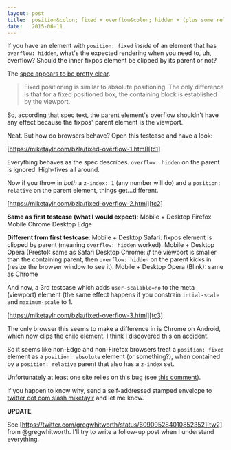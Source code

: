 ```yaml
---
layout: post
title:  position&colon; fixed + overflow&colon; hidden + (plus some relative positioning and z-index stuff)
date:   2015-06-11
---
```


If you have an element with `position: fixed` *inside* of an element that has `overflow: hidden`, what's the expected rendering when you need to, uh, overflow? Should the inner fixpos element be clipped by its parent or not?

The [spec appears to be pretty clear][spec].

> Fixed positioning is similar to absolute positioning. The only difference is that for a fixed positioned box, the containing block is established by the viewport.

So, according that spec text, the parent element's overflow shouldn't have any effect because the fixpos' parent element is the viewport.

Neat. But how do browsers behave? Open this testcase and have a look:

[https://miketaylr.com/bzla/fixed-overflow-1.html][tc1]

Everything behaves as the spec describes. `overflow: hidden` on the parent is ignored. High-fives all around.

Now if you throw in *both* a `z-index: 1` (any number will do) and a `position: relative` on the parent element, things get...different.

[https://miketaylr.com/bzla/fixed-overflow-2.html][tc2]

**Same as first testcase (what I would expect)**:
Mobile + Desktop Firefox
Mobile Chrome
Desktop Edge

**Different from first testcase**:
Mobile + Desktop Safari: fixpos element is clipped by parent (meaning `overflow: hidden` worked).
Mobile + Desktop Opera (Presto): same as Safari
Desktop Chrome: *if* the viewport is smaller than the containing parent, then `overflow: hidden` on the parent kicks in (resize the browser window to see it).
Mobile + Desktop Opera (Blink): same as Chrome

And now, a 3rd testcase which adds `user-scalable=no` to the meta (viewport) element (the same effect happens if you constrain `intial-scale` and `maximum-scale` to 1.

[https://miketaylr.com/bzla/fixed-overflow-3.html][tc3]

The only browser this seems to make a difference in is Chrome on Android, which now clips the child element. I think I discovered this on accident.

So it seems like non-Edge and non-Firefox browsers treat a `position: fixed` element as a `position: absolute` element (or something?), when contained by a `position: relative` parent that also has a `z-index` set.

Unfortunately at least one site relies on this bug (see [this comment][bug]).

If you happen to know why, send a self-addressed stamped envelope to [twitter dot com slash miketaylr][tw] and let me know.

**UPDATE**

See [https://twitter.com/gregwhitworth/status/609095284010852352][tw2] from @gregwhitworth. I'll try to write a follow-up post when I understand everything.

[spec]: http://dev.w3.org/csswg/css-position/#fixed-pos
[tc1]: https://miketaylr.com/bzla/fixed-overflow-1.html
[tc2]: https://miketaylr.com/bzla/fixed-overflow-2.html
[tc3]: https://miketaylr.com/bzla/fixed-overflow-3.html
[bug]: https://github.com/webcompat/web-bugs/issues/917#issuecomment-106949164
[tw]: https://twitter.com/miketaylr
[tw2]: https://twitter.com/gregwhitworth/status/609095284010852352